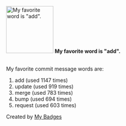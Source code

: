 <img src="https://my-badges.github.io/my-badges/favorite-word.png" alt="My favorite word is &quot;add&quot;." title="My favorite word is &quot;add&quot;." width="128">
<strong>My favorite word is &quot;add&quot;.</strong>
<br><br>

My favorite commit message words are:

1. add (used 1147 times)
2. update (used 919 times)
3. merge (used 783 times)
4. bump (used 694 times)
5. request (used 603 times)


Created by <a href="https://github.com/my-badges/my-badges">My Badges</a>